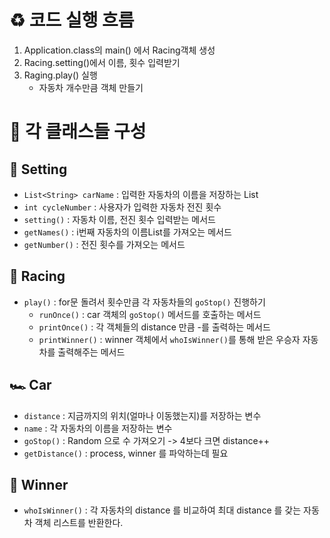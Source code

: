 # ♻️ 코드 실행 흐름
1. Application.class의 main() 에서 Racing객체 생성
2. Racing.setting()에서 이름, 횟수 입력받기
3. Raging.play() 실행
   - 자동차 개수만큼 객체 만들기


# 💠 각 클래스들 구성

## 🧭 Setting
- `List<String> carName` : 입력한 자동차의 이름을 저장하는 List
- `int cycleNumber` : 사용자가 입력한 자동차 전진 횟수
- `setting()` : 자동차 이름, 전진 횟수 입력받는 메서드
- `getNames()` : i번째 자동차의 이름List를 가져오는 메서드
- `getNumber()` : 전진 횟수를 가져오는 메서드

## 🥇 Racing
- `play()` : for문 돌려서 횟수만큼 각 자동차들의 `goStop()` 진행하기
  - `runOnce()` : car 객체의 `goStop()` 메서드를 호출하는 메서드
  - `printOnce()` : 각 객체들의 distance 만큼 -를 출력하는 메서드
  - `printWinner()` : winner 객체에서 `whoIsWinner()`를 통해 받은 우승자 자동차를 출력해주는 메서드

## 🏎️ Car
- `distance` : 지금까지의 위치(얼마나 이동했는지)를 저장하는 변수
- `name` : 각 자동차의 이름을 저장하는 변수
- `goStop()` : Random 으로 수 가져오기 -> 4보다 크면 distance++
- `getDistance()` : process, winner 를 파악하는데 필요

## 🎫 Winner
- `whoIsWinner()` : 각 자동차의 distance 를 비교하여 최대 distance 를 갖는 자동차 객체 리스트를 반환한다.